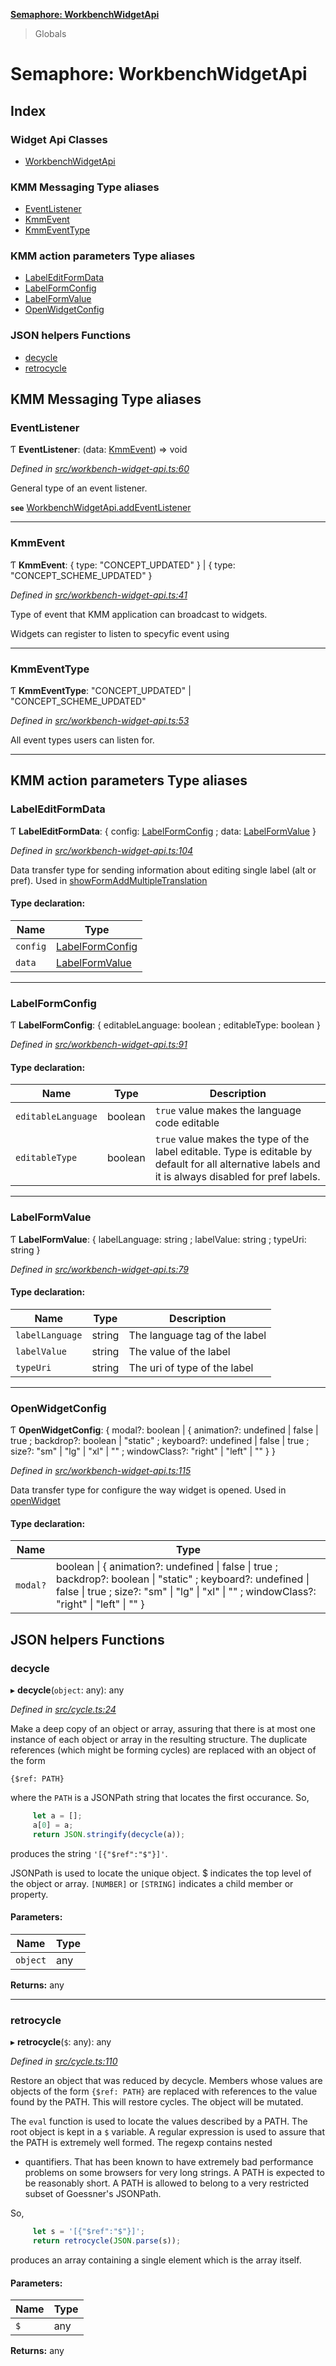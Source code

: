 **[Semaphore: WorkbenchWidgetApi](README.md)**

> Globals

# Semaphore: WorkbenchWidgetApi

## Index

### Widget Api Classes

* [WorkbenchWidgetApi](classes/workbenchwidgetapi.md)

### KMM Messaging Type aliases

* [EventListener](README.md#eventlistener)
* [KmmEvent](README.md#kmmevent)
* [KmmEventType](README.md#kmmeventtype)

### KMM action parameters Type aliases

* [LabelEditFormData](README.md#labeleditformdata)
* [LabelFormConfig](README.md#labelformconfig)
* [LabelFormValue](README.md#labelformvalue)
* [OpenWidgetConfig](README.md#openwidgetconfig)

### JSON helpers Functions

* [decycle](README.md#decycle)
* [retrocycle](README.md#retrocycle)

## KMM Messaging Type aliases

### EventListener

Ƭ  **EventListener**: (data: [KmmEvent](README.md#kmmevent)) => void

*Defined in [src/workbench-widget-api.ts:60](https://github.com/Smartlogic-Semaphore-Limited/Smartlogic-Semaphore-side-panel-widget-framework/blob/c8046d8/src/workbench-widget-api.ts#L60)*

General type of an event listener.

**`see`** [WorkbenchWidgetApi.addEventListener](classes/workbenchwidgetapi.md#addeventlistener)

___

### KmmEvent

Ƭ  **KmmEvent**: { type: \"CONCEPT\_UPDATED\"  } \| { type: \"CONCEPT\_SCHEME\_UPDATED\"  }

*Defined in [src/workbench-widget-api.ts:41](https://github.com/Smartlogic-Semaphore-Limited/Smartlogic-Semaphore-side-panel-widget-framework/blob/c8046d8/src/workbench-widget-api.ts#L41)*

Type of event that KMM application can broadcast to widgets.

Widgets can register to listen to specyfic event using

___

### KmmEventType

Ƭ  **KmmEventType**: \"CONCEPT\_UPDATED\" \| \"CONCEPT\_SCHEME\_UPDATED\"

*Defined in [src/workbench-widget-api.ts:53](https://github.com/Smartlogic-Semaphore-Limited/Smartlogic-Semaphore-side-panel-widget-framework/blob/c8046d8/src/workbench-widget-api.ts#L53)*

All event types users can listen for.

___

## KMM action parameters Type aliases

### LabelEditFormData

Ƭ  **LabelEditFormData**: { config: [LabelFormConfig](README.md#labelformconfig) ; data: [LabelFormValue](README.md#labelformvalue)  }

*Defined in [src/workbench-widget-api.ts:104](https://github.com/Smartlogic-Semaphore-Limited/Smartlogic-Semaphore-side-panel-widget-framework/blob/c8046d8/src/workbench-widget-api.ts#L104)*

Data transfer type for sending information about editing single label (alt or pref).
Used in [showFormAddMultipleTranslation](classes/workbenchwidgetapi.md#showformaddmultipletranslation)

#### Type declaration:

Name | Type |
------ | ------ |
`config` | [LabelFormConfig](README.md#labelformconfig) |
`data` | [LabelFormValue](README.md#labelformvalue) |

___

### LabelFormConfig

Ƭ  **LabelFormConfig**: { editableLanguage: boolean ; editableType: boolean  }

*Defined in [src/workbench-widget-api.ts:91](https://github.com/Smartlogic-Semaphore-Limited/Smartlogic-Semaphore-side-panel-widget-framework/blob/c8046d8/src/workbench-widget-api.ts#L91)*

#### Type declaration:

Name | Type | Description |
------ | ------ | ------ |
`editableLanguage` | boolean | `true` value makes the language code editable |
`editableType` | boolean | `true` value makes the type of the label editable. Type is editable by default for all alternative labels and it is always disabled for pref labels. |

___

### LabelFormValue

Ƭ  **LabelFormValue**: { labelLanguage: string ; labelValue: string ; typeUri: string  }

*Defined in [src/workbench-widget-api.ts:79](https://github.com/Smartlogic-Semaphore-Limited/Smartlogic-Semaphore-side-panel-widget-framework/blob/c8046d8/src/workbench-widget-api.ts#L79)*

#### Type declaration:

Name | Type | Description |
------ | ------ | ------ |
`labelLanguage` | string | The language tag of the label |
`labelValue` | string | The value of the label |
`typeUri` | string | The uri of type of the label |

___

### OpenWidgetConfig

Ƭ  **OpenWidgetConfig**: { modal?: boolean \| { animation?: undefined \| false \| true ; backdrop?: boolean \| \"static\" ; keyboard?: undefined \| false \| true ; size?: \"sm\" \| \"lg\" \| \"xl\" \| "" ; windowClass?: \"right\" \| \"left\" \| ""  }  }

*Defined in [src/workbench-widget-api.ts:115](https://github.com/Smartlogic-Semaphore-Limited/Smartlogic-Semaphore-side-panel-widget-framework/blob/c8046d8/src/workbench-widget-api.ts#L115)*

Data transfer type for configure the way widget is opened.
Used in [openWidget](classes/workbenchwidgetapi.md#openwidget)

#### Type declaration:

Name | Type |
------ | ------ |
`modal?` | boolean \| { animation?: undefined \| false \| true ; backdrop?: boolean \| \"static\" ; keyboard?: undefined \| false \| true ; size?: \"sm\" \| \"lg\" \| \"xl\" \| "" ; windowClass?: \"right\" \| \"left\" \| ""  } |

## JSON helpers Functions

### decycle

▸ **decycle**(`object`: any): any

*Defined in [src/cycle.ts:24](https://github.com/Smartlogic-Semaphore-Limited/Smartlogic-Semaphore-side-panel-widget-framework/blob/c8046d8/src/cycle.ts#L24)*

Make a deep copy of an object or array, assuring that there is at most
one instance of each object or array in the resulting structure. The
duplicate references (which might be forming cycles) are replaced with
an object of the form
```
{$ref: PATH}
```
where the `PATH` is a JSONPath string that locates the first occurance.
So,
```javascript
     let a = [];
     a[0] = a;
     return JSON.stringify(decycle(a));
```
produces the string `'[{"$ref":"$"}]'`.

JSONPath is used to locate the unique object. $ indicates the top level of
the object or array. `[NUMBER]` or `[STRING]` indicates a child member or
property.

#### Parameters:

Name | Type |
------ | ------ |
`object` | any |

**Returns:** any

___

### retrocycle

▸ **retrocycle**(`$`: any): any

*Defined in [src/cycle.ts:110](https://github.com/Smartlogic-Semaphore-Limited/Smartlogic-Semaphore-side-panel-widget-framework/blob/c8046d8/src/cycle.ts#L110)*

Restore an object that was reduced by decycle. Members whose values are
objects of the form `{$ref: PATH}` are replaced with references to the
value found by the PATH. This will restore cycles. The object will be mutated.

The `eval` function is used to locate the values described by a PATH. The
root object is kept in a `$` variable. A regular expression is used to
assure that the PATH is extremely well formed. The regexp contains nested
* quantifiers. That has been known to have extremely bad performance
problems on some browsers for very long strings. A PATH is expected to be
reasonably short. A PATH is allowed to belong to a very restricted subset of
Goessner's JSONPath.

So,
```javascript
     let s = '[{"$ref":"$"}]';
     return retrocycle(JSON.parse(s));
```
produces an array containing a single element which is the array itself.

#### Parameters:

Name | Type |
------ | ------ |
`$` | any |

**Returns:** any
